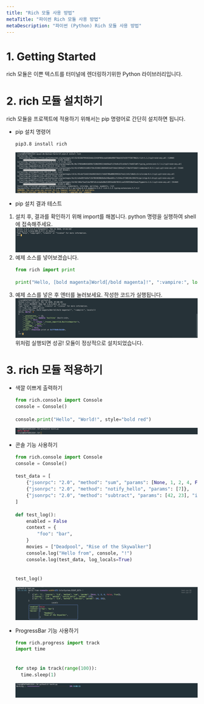 ```yaml
---
title: "Rich 모듈 사용 방법"
metaTitle: "파이썬 Rich 모듈 사용 방법"
metaDescription: "파이썬 (Python) Rich 모듈 사용 방법"
---
```


# 1. Getting Started
rich 모듈은 이쁜 텍스트를 터미널에 렌더링하기위한 Python 라이브러리입니다.


# 2. rich 모듈 설치하기
rich 모듈을 프로젝트에 적용하기 위해서는 pip 명령어로 간단히 설치하면 됩니다.

- pip 설치 명령어
  ``` bash
  pip3.8 install rich
  ```
  ![ex_screenshot](./assets/rich_pip_install.png)

- pip 설치 결과 테스트   
1. 설치 후, 결과를 확인하기 위해 import를 해봅니다. python 명령을 실행하여 shell에 접속해주세요.
  ![ex_screenshot](./assets/python_shell.png)
2. 예제 소스를 넣어보겠습니다.   
    ``` python
    from rich import print

    print("Hello, [bold magenta]World[/bold magenta]!", ":vampire:", locals())
    ```
3. 예제 소스를 넣은 후 엔터를 눌러보세요. 작성한 코드가 실행됩니다. 
  ![ex_screenshot](./assets/rich_test_result.png)
  위처럼 실행되면 성공! 모듈이 정상적으로 설치되었습니다.

# 3. rich 모듈 적용하기
- 색깔 이쁘게 출력하기
  ``` python
  from rich.console import Console
  console = Console()

  console.print("Hello", "World!", style="bold red")
  ```
  ![ex_screenshot](./assets/rich_example_2.png)


- 콘솔 기능 사용하기
  ``` python
  from rich.console import Console
  console = Console()

  test_data = [
      {"jsonrpc": "2.0", "method": "sum", "params": [None, 1, 2, 4, False, True], "id": "1",},
      {"jsonrpc": "2.0", "method": "notify_hello", "params": [7]},
      {"jsonrpc": "2.0", "method": "subtract", "params": [42, 23], "id": "2"},
  ]

  def test_log():
      enabled = False
      context = {
          "foo": "bar",
      }
      movies = ["Deadpool", "Rise of the Skywalker"]
      console.log("Hello from", console, "!")
      console.log(test_data, log_locals=True)


  test_log()
  ```
  ![ex_screenshot](./assets/rich_example_1.png)

- ProgressBar 기능 사용하기
  ``` python
  from rich.progress import track
  import time
  
  
  for step in track(range(100)):
    time.sleep(1)
  ```
  ![ex_screenshot](./assets/rich_progress_bar.gif)

  